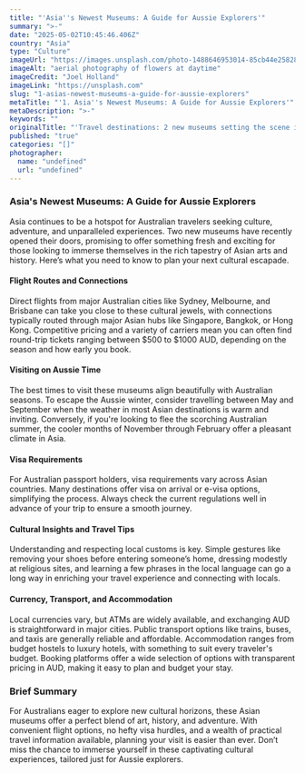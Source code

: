 ```yaml
---
title: "'Asia''s Newest Museums: A Guide for Aussie Explorers'"
summary: ">-"
date: "2025-05-02T10:45:46.406Z"
country: "Asia"
type: "Culture"
imageUrl: "https://images.unsplash.com/photo-1488646953014-85cb44e25828?q=80&w=1935&auto=format&fit=crop&ixlib=rb-4.0.3&ixid=M3wxMjA3fDB8MHxwaG90by1wYWdlfHx8fGVufDB8fHx8fA%3D%3D"
imageAlt: "aerial photography of flowers at daytime"
imageCredit: "Joel Holland"
imageLink: "https://unsplash.com"
slug: "1-asias-newest-museums-a-guide-for-aussie-explorers"
metaTitle: "'1. Asia''s Newest Museums: A Guide for Aussie Explorers'"
metaDescription: ">-"
keywords: ""
originalTitle: "'Travel destinations: 2 new museums setting the scene in Asia - ArtsHub'"
published: "true"
categories: "[]"
photographer:
  name: "undefined"
  url: "undefined"
---
```





### Asia's Newest Museums: A Guide for Aussie Explorers

Asia continues to be a hotspot for Australian travelers seeking culture, adventure, and unparalleled experiences. Two new museums have recently opened their doors, promising to offer something fresh and exciting for those looking to immerse themselves in the rich tapestry of Asian arts and history. Here’s what you need to know to plan your next cultural escapade.

#### Flight Routes and Connections

Direct flights from major Australian cities like Sydney, Melbourne, and Brisbane can take you close to these cultural jewels, with connections typically routed through major Asian hubs like Singapore, Bangkok, or Hong Kong. Competitive pricing and a variety of carriers mean you can often find round-trip tickets ranging between $500 to $1000 AUD, depending on the season and how early you book.

#### Visiting on Aussie Time

The best times to visit these museums align beautifully with Australian seasons. To escape the Aussie winter, consider travelling between May and September when the weather in most Asian destinations is warm and inviting. Conversely, if you're looking to flee the scorching Australian summer, the cooler months of November through February offer a pleasant climate in Asia.

#### Visa Requirements

For Australian passport holders, visa requirements vary across Asian countries. Many destinations offer visa on arrival or e-visa options, simplifying the process. Always check the current regulations well in advance of your trip to ensure a smooth journey.

#### Cultural Insights and Travel Tips

Understanding and respecting local customs is key. Simple gestures like removing your shoes before entering someone’s home, dressing modestly at religious sites, and learning a few phrases in the local language can go a long way in enriching your travel experience and connecting with locals.

#### Currency, Transport, and Accommodation

Local currencies vary, but ATMs are widely available, and exchanging AUD is straightforward in major cities. Public transport options like trains, buses, and taxis are generally reliable and affordable. Accommodation ranges from budget hostels to luxury hotels, with something to suit every traveler's budget. Booking platforms offer a wide selection of options with transparent pricing in AUD, making it easy to plan and budget your stay.

### Brief Summary

For Australians eager to explore new cultural horizons, these Asian museums offer a perfect blend of art, history, and adventure. With convenient flight options, no hefty visa hurdles, and a wealth of practical travel information available, planning your visit is easier than ever. Don’t miss the chance to immerse yourself in these captivating cultural experiences, tailored just for Aussie explorers.
